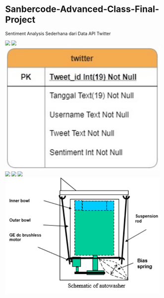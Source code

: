 # Sanbercode-Advanced-Class-Final-Project
Sentiment Analysis Sederhana dari Data API Twitter 

<img src="https://github.com/wisnuadipradana/Sanbercode-Advanced-Class-Final-Project/ERD_app.jpg" width="500" style="max-width:100%;">

<img src="https://github.com/wisnuadipradana/Sanbercode-Advanced-Class-Final-Project/raw/ERD_app.jpg" width="500" style="max-width:100%;">

<img src="https://github.com/wisnuadipradana/Sanbercode-Advanced-Class-Final-Project/raw/master/ERD_app.jpg" width="500" style="max-width:100%;">

<img src="https://github.com/wisnuadipradana/Sanbercode%20Advanced%20Class%20Final%20Project/ERD_app.jpg" width="500" style="max-width:100%;">

<img src="https://github.com/wisnuadipradana/Sanbercode%20Advanced%20Class%20Final%20Project/raw/ERD_app.jpg" width="500" style="max-width:100%;">

<img src="https://github.com/wisnuadipradana/Sanbercode%20Advanced%20Class%20Final%20Project/raw/master/ERD_app.jpg" width="500" style="max-width:100%;">

<img src="https://github.com/venansiusrt/Mathematical-Modeling/raw/master/1st%20Homework%20Autowasher%20Spring/LatexFile/wave0.PNG" width="500" style="max-width:100%;">
